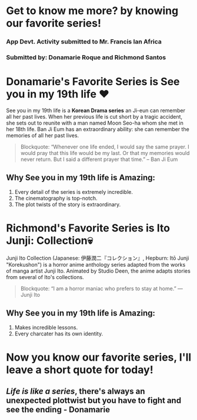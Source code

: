 # Get to know me more? by knowing our favorite series!
### App Devt. Activity submitted to Mr. Francis Ian Africa 
### Submitted by: Donamarie Roque and Richmond Santos

# Donamarie's Favorite Series is See you in my 19th life ❤

See you in my 19th life is a **Korean Drama series** an Ji-eun can remember all her past lives. When her previous life is cut short by a tragic accident, she sets out to reunite with a man named Moon Seo-ha whom she met in her 18th life. Ban Ji Eum has an extraordinary ability: she can remember the memories of all her past lives.

> Blockquote: “Whenever one life ended, I would say the same prayer. I would pray that this life would be my last. Or that my memories would never return. But I said a different prayer that time.” – Ban Ji Eum

## Why See you in my 19th life is Amazing:
1. Every detail of the series is extremely incredible.
2. The cinematography is top-notch.
3. The plot twists of the story is extraordinary.


# Richmond's Favorite Series is Ito Junji: Collection💀

Junji Ito Collection (Japanese: 伊藤潤二『コレクション』, Hepburn: Itō Junji "Korekushon") is a horror anime anthology series adapted from the works of manga artist Junji Ito. Animated by Studio Deen, the anime adapts stories from several of Ito's collections.

> Blockquote: “I am a horror maniac who prefers to stay at home.” — Junji Ito

## Why See you in my 19th life is Amazing:
1. Makes incredible lessons.
2. Every charcater has its own identity.

# Now you know our favorite series, I'll leave a short quote for today!
## *Life is like a series*, there's always an unexpected plottwist but you have to fight and see the ending - Donamarie

